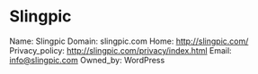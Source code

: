 
# Slingpic

Name: Slingpic
Domain: slingpic.com
Home: http://slingpic.com/
Privacy_policy: http://slingpic.com/privacy/index.html
Email: info@slingpic.com
Owned_by: WordPress

